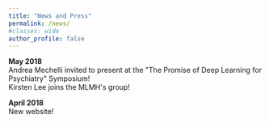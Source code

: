 ```yaml
---
title: "News and Press"
permalink: /news/
#classes: wide
author_profile: false
---
```


**May 2018**  
Andrea Mechelli invited to present at the "The Promise of Deep Learning for Psychiatry" Symposium!  
Kirsten Lee joins the MLMH's group!  

**April 2018**  
New website!  
